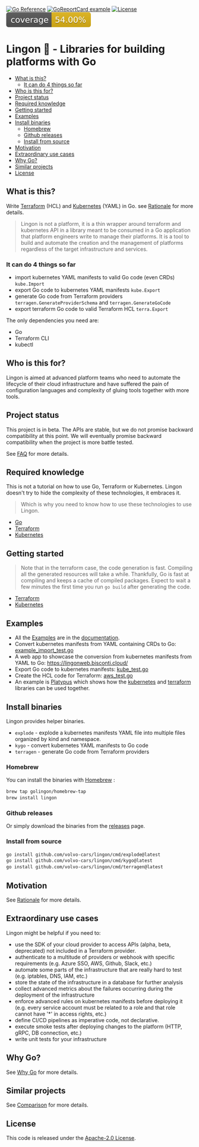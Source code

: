 [![Go Reference](https://pkg.go.dev/badge/github.com/volvo-cars/lingon.svg)](https://pkg.go.dev/github.com/volvo-cars/lingon)
[![GoReportCard example](https://goreportcard.com/badge/github.com/volvo-cars/lingon)](https://goreportcard.com/report/github.com/volvo-cars/lingon)
[![License](https://img.shields.io/badge/License-Apache_2.0-blue.svg)](https://opensource.org/licenses/Apache-2.0)
![Go Test Coverage](.github/coverage.svg)

# Lingon 🍒 - Libraries for building platforms with Go  <!-- omit in toc -->

- [What is this?](#what-is-this)
  - [It can do 4 things so far](#it-can-do-4-things-so-far)
- [Who is this for?](#who-is-this-for)
- [Project status](#project-status)
- [Required knowledge](#required-knowledge)
- [Getting started](#getting-started)
- [Examples](#examples)
- [Install binaries](#install-binaries)
  - [Homebrew](#homebrew)
  - [Github releases](#github-releases)
  - [Install from source](#install-from-source)
- [Motivation](#motivation)
- [Extraordinary use cases](#extraordinary-use-cases)
- [Why Go?](#why-go)
- [Similar projects](#similar-projects)
- [License](#license)

## What is this?

Write [Terraform](./docs/terraform/) (HCL) and [Kubernetes](./docs/kubernetes/) (YAML) in Go. see [Rationale](./docs/rationale.md) for more details.

> Lingon is not a platform, it is a thin wrapper around terraform and kubernetes API in a library
> meant to be consumed in a Go application that platform engineers write to manage their platforms.
> It is a tool to build and automate the creation and the management of platforms regardless of the target infrastructure and services.

### It can do 4 things so far

- import kubernetes YAML manifests to valid Go code (even CRDs)  `kube.Import`
- export Go code to kubernetes YAML manifests  `kube.Export`
- generate Go code from Terraform providers `terragen.GenerateProviderSchema` and `terragen.GenerateGoCode`
- export terraform Go code to valid Terraform HCL  `terra.Export`

The only dependencies you need are:

- Go
- Terraform CLI
- kubectl

## Who is this for?

Lingon is aimed at advanced platform teams who need to automate the lifecycle of their cloud infrastructure
and have suffered the pain of configuration languages and complexity of gluing tools together with more tools.

## Project status

This project is in beta.
The APIs are stable, but we do not promise backward compatibility at this point.
We will eventually promise backward compatibility when the project is more battle tested.

See [FAQ](./docs/faq.md) for more details.

## Required knowledge

This is not a tutorial on how to use Go, Terraform or Kubernetes.
Lingon doesn't try to hide the complexity of these technologies, it embraces it.

> Which is why you need to know how to use these technologies to use Lingon.

- [Go](https://golang.org/)
- [Terraform](https://www.terraform.io/)
- [Kubernetes](https://kubernetes.io/)

## Getting started

> Note that in the terraform case, the code generation is fast.
> Compiling all the generated resources will take a while.
> Thankfully, Go is fast at compiling and keeps a cache of compiled packages.
> Expect to wait a few minutes the first time you run `go build` after generating the code.

- [Terraform](./docs/terraform/)
- [Kubernetes](./docs/kubernetes/)

## Examples

- All the [Examples](./docs/) are in the [documentation](./docs).
- Convert kubernetes manifests from YAML containing CRDs to Go: [example_import_test.go](./docs/kubernetes/crd/example_import_test.go)
- A web app to showcase the conversion from kubernetes manifests from YAML to Go: <https://lingonweb.bisconti.cloud/>
- Export Go code to kubernetes manifests: [kube_test.go](./docs/kubernetes/kube/kube_test.go)
- Create the HCL code for Terraform: [aws_test.go](./docs/terraform/aws_test.go)
- An example is [Platypus](./docs/platypus/) which shows how
the [kubernetes](./docs/kubernetes/) and [terraform](./docs/terraform/) libraries can be used together.

## Install binaries

Lingon provides helper binaries.

- `explode` - explode a kubernetes manifests YAML file into multiple files organized by kind and namespace.
- `kygo` - convert kubernetes YAML manifests to Go code
- `terragen` - generate Go code from Terraform providers

### Homebrew

You can install the binaries with [Homebrew](https://brew.sh) :

```bash
brew tap golingon/homebrew-tap
brew install lingon
```

### Github releases

Or simply download the binaries from the [releases](https://github.com/volvo-cars/lingon/releases/latest) page.

### Install from source

```bash
go install github.com/volvo-cars/lingon/cmd/explode@latest
go install github.com/volvo-cars/lingon/cmd/kygo@latest
go install github.com/volvo-cars/lingon/cmd/terragen@latest 

```

## Motivation

See [Rationale](./docs/rationale.md) for more details.

## Extraordinary use cases

Lingon might be helpful if you need to:

- use the SDK of your cloud provider to access APIs (alpha, beta, deprecated) not included in a Terraform provider.
- authenticate to a multitude of providers or webhook with specific requirements (e.g. Azure SSO, AWS, Github, Slack, etc.)
- automate some parts of the infrastructure that are really hard to test (e.g. iptables, DNS, IAM, etc.)
- store the state of the infrastructure in a database for further analysis
- collect advanced metrics about the failures occurring during the deployment of the infrastructure
- enforce advanced rules on kubernetes manifests before deploying it (e.g. every service account must be related to a role and that role cannot have '*' in access rights, etc.)
- define CI/CD pipelines as imperative code, not declarative.
- execute smoke tests after deploying changes to the platform (HTTP, gRPC, DB connection, etc.)
- write unit tests for your infrastructure

## Why Go?

See [Why Go](./docs/go.md) for more details.

## Similar projects

See [Comparison](./docs/comparison.md) for more details.

## License

This code is released under the [Apache-2.0 License](./LICENSE).
